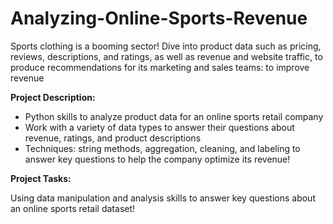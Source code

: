 # Analyzing-Online-Sports-Revenue
Sports clothing is a booming sector! Dive into product data such as pricing, reviews, descriptions, and ratings, as well as revenue and website traffic, to produce recommendations for its marketing and sales teams: to improve revenue <be>

**Project Description:** <be>
- Python skills to analyze product data for an online sports retail company <be>
- Work with a variety of data types to answer their questions about revenue, ratings, and product descriptions <be>
- Techniques: string methods, aggregation, cleaning, and labeling to answer key questions to help the company optimize its revenue! <be>

**Project Tasks:** <be>

Using data manipulation and analysis skills to answer key questions about an online sports retail dataset! <be>

